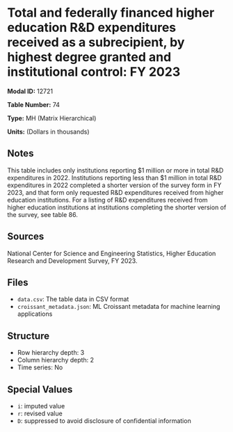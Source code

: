 # Total and federally financed higher education R&D expenditures received as a subrecipient, by highest degree granted and institutional control: FY 2023

**Modal ID:** 12721

**Table Number:** 74

**Type:** MH (Matrix Hierarchical)

**Units:** (Dollars in thousands)

## Notes

This table includes only institutions reporting $1 million or more in total R&D expenditures in 2022. Institutions reporting less than $1 million in total R&D expenditures in 2022 completed a shorter version of the survey form in FY 2023, and that form only requested R&D expenditures received from higher education institutions. For a listing of R&D expenditures received from higher education institutions at institutions completing the shorter version of the survey, see table 86.

## Sources

National Center for Science and Engineering Statistics, Higher Education Research and Development Survey, FY 2023.

## Files

- `data.csv`: The table data in CSV format
- `croissant_metadata.json`: ML Croissant metadata for machine learning applications

## Structure

- Row hierarchy depth: 3
- Column hierarchy depth: 2
- Time series: No

## Special Values

- `i`: imputed value
- `r`: revised value
- `D`: suppressed to avoid disclosure of confidential information
